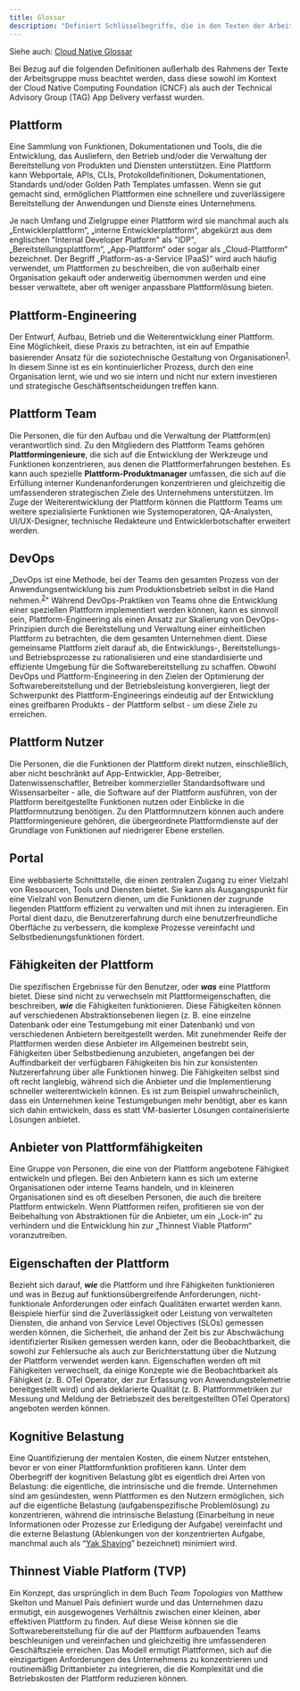 ```yaml
---
title: Glossar
description: "Definiert Schlüsselbegriffe, die in den Texten der Arbeitsgruppe Plattformen verwendet werden."
---
```


Siehe auch: [Cloud Native Glossar](https://glossary.cncf.io/de/)

Bei Bezug auf die folgenden Definitionen außerhalb des Rahmens der Texte der Arbeitsgruppe muss beachtet werden, dass diese sowohl im Kontext der Cloud Native Computing Foundation (CNCF) als auch der Technical Advisory Group (TAG) App Delivery verfasst wurden. 

## Plattform
Eine Sammlung von Funktionen, Dokumentationen und Tools, die die Entwicklung, das Ausliefern, den Betrieb und/oder die Verwaltung der Bereitstellung von Produkten und Diensten unterstützen. Eine Plattform kann Webportale, APIs, CLIs, Protokolldefinitionen, Dokumentationen, Standards und/oder Golden Path Templates umfassen. Wenn sie gut gemacht sind, ermöglichen Plattformen eine schnellere und zuverlässigere Bereitstellung der Anwendungen und Dienste eines Unternehmens.

Je nach Umfang und Zielgruppe einer Plattform wird sie manchmal auch als „Entwicklerplattform“, „interne Entwicklerplattform“, abgekürzt aus dem englischen "Internal Developer Platform" als "IDP", „Bereitstellungsplattform“, „App-Plattform“ oder sogar als „Cloud-Plattform“ bezeichnet. Der Begriff „Platform-as-a-Service (PaaS)“ wird auch häufig verwendet, um Plattformen zu beschreiben, die von außerhalb einer Organisation gekauft oder anderweitig übernommen werden und eine besser verwaltete, aber oft weniger anpassbare Plattformlösung bieten.

## Plattform-Engineering
Der Entwurf, Aufbau, Betrieb und die Weiterentwicklung einer Plattform. Eine Möglichkeit, diese Praxis zu betrachten, ist ein auf Empathie basierender Ansatz für die soziotechnische Gestaltung von Organisationen<sup><a href="https://hazelweakly.me/talks/qcon-sf-2023/slides#22">1</a></sup>. In diesem Sinne ist es ein kontinuierlicher Prozess, durch den eine Organisation lernt, wie und wo sie intern und nicht nur extern investieren und strategische Geschäftsentscheidungen treffen kann.

## Plattform Team

Die Personen, die für den Aufbau und die Verwaltung der Plattform(en) verantwortlich sind. Zu den Mitgliedern des Plattform Teams gehören **Plattformingenieure**, die sich auf die Entwicklung der Werkzeuge und Funktionen konzentrieren, aus denen die Plattformerfahrungen bestehen. Es kann auch spezielle **Plattform-Produktmanager** umfassen, die sich auf die Erfüllung interner Kundenanforderungen konzentrieren und gleichzeitig die umfassenderen strategischen Ziele des Unternehmens unterstützen. Im Zuge der Weiterentwicklung der Plattform können die Plattform Teams um weitere spezialisierte Funktionen wie Systemoperatoren, QA-Analysten, UI/UX-Designer, technische Redakteure und Entwicklerbotschafter erweitert werden.

## DevOps
„DevOps ist eine Methode, bei der Teams den gesamten Prozess von der Anwendungsentwicklung bis zum Produktionsbetrieb selbst in die Hand nehmen.<sup><a href="https://glossary.cncf.io/devops/">2</a></sup>" Während DevOps-Praktiken von Teams ohne die Entwicklung einer speziellen Plattform implementiert werden können, kann es sinnvoll sein, Plattform-Engineering als einen Ansatz zur Skalierung von DevOps-Prinzipien durch die Bereitstellung und Verwaltung einer einheitlichen Plattform zu betrachten, die dem gesamten Unternehmen dient. Diese gemeinsame Plattform zielt darauf ab, die Entwicklungs-, Bereitstellungs- und Betriebsprozesse zu rationalisieren und eine standardisierte und effiziente Umgebung für die Softwarebereitstellung zu schaffen. Obwohl DevOps und Plattform-Engineering in den Zielen der Optimierung der Softwarebereitstellung und der Betriebsleistung konvergieren, liegt der Schwerpunkt des Plattform-Engineerings eindeutig auf der Entwicklung eines greifbaren Produkts - der Plattform selbst - um diese Ziele zu erreichen.

## Plattform Nutzer
Die Personen, die die Funktionen der Plattform direkt nutzen, einschließlich, aber nicht beschränkt auf App-Entwickler, App-Betreiber, Datenwissenschaftler, Betreiber kommerzieller Standardsoftware und Wissensarbeiter - alle, die Software auf der Plattform ausführen, von der Plattform bereitgestellte Funktionen nutzen oder Einblicke in die Plattformnutzung benötigen. Zu den Plattformnutzern können auch andere Plattformingenieure gehören, die übergeordnete Plattformdienste auf der Grundlage von Funktionen auf niedrigerer Ebene erstellen.

## Portal
Eine webbasierte Schnittstelle, die einen zentralen Zugang zu einer Vielzahl von Ressourcen, Tools und Diensten bietet. Sie kann als Ausgangspunkt für eine Vielzahl von Benutzern dienen, um die Funktionen der zugrunde liegenden Plattform effizient zu verwalten und mit ihnen zu interagieren. Ein Portal dient dazu, die Benutzererfahrung durch eine benutzerfreundliche Oberfläche zu verbessern, die komplexe Prozesse vereinfacht und Selbstbedienungsfunktionen fördert. 

## Fähigkeiten der Plattform
Die spezifischen Ergebnisse für den Benutzer, oder **_was_** eine Plattform bietet. Diese sind nicht zu verwechseln mit Plattformeigenschaften, die beschreiben, **_wie_** die Fähigkeiten funktionieren. Diese Fähigkeiten können auf verschiedenen Abstraktionsebenen liegen (z. B. eine einzelne Datenbank oder eine Testumgebung mit einer Datenbank) und von verschiedenen Anbietern bereitgestellt werden. Mit zunehmender Reife der Plattformen werden diese Anbieter im Allgemeinen bestrebt sein, Fähigkeiten über Selbstbedienung anzubieten, angefangen bei der Auffindbarkeit der verfügbaren Fähigkeiten bis hin zur konsistenten Nutzererfahrung über alle Funktionen hinweg. Die Fähigkeiten selbst sind oft recht langlebig, während sich die Anbieter und die Implementierung schneller weiterentwickeln können. Es ist zum Beispiel unwahrscheinlich, dass ein Unternehmen keine Testumgebungen mehr benötigt, aber es kann sich dahin entwickeln, dass es statt VM-basierter Lösungen containerisierte Lösungen anbietet.

## Anbieter von Plattformfähigkeiten
Eine Gruppe von Personen, die eine von der Plattform angebotene Fähigkeit entwickeln und pflegen. Bei den Anbietern kann es sich um externe Organisationen oder interne Teams handeln, und in kleineren Organisationen sind es oft dieselben Personen, die auch die breitere Plattform entwickeln. Wenn Plattformen reifen, profitieren sie von der Beibehaltung von Abstraktionen für die Anbieter, um ein „Lock-in“ zu verhindern und die Entwicklung hin zur „Thinnest Viable Platform“ voranzutreiben.

## Eigenschaften der Plattform
Bezieht sich darauf, **_wie_** die Plattform und ihre Fähigkeiten funktionieren und was in Bezug auf funktionsübergreifende Anforderungen, nicht-funktionale Anforderungen oder einfach Qualitäten erwartet werden kann. Beispiele hierfür sind die Zuverlässigkeit oder Leistung von verwalteten Diensten, die anhand von Service Level Objectives (SLOs) gemessen werden können, die Sicherheit, die anhand der Zeit bis zur Abschwächung identifizierter Risiken gemessen werden kann, oder die Beobachtbarkeit, die sowohl zur Fehlersuche als auch zur Berichterstattung über die Nutzung der Plattform verwendet werden kann. Eigenschaften werden oft mit Fähigkeiten verwechselt, da einige Konzepte wie die Beobachtbarkeit als Fähigkeit (z. B. OTel Operator, der zur Erfassung von Anwendungstelemetrie bereitgestellt wird) und als deklarierte Qualität (z. B. Plattformmetriken zur Messung und Meldung der Betriebszeit des bereitgestellten OTel Operators) angeboten werden können.

## Kognitive Belastung
Eine Quantifizierung der mentalen Kosten, die einem Nutzer entstehen, bevor er von einer Plattformfunktion profitieren kann. Unter dem Oberbegriff der kognitiven Belastung gibt es eigentlich drei Arten von Belastung: die eigentliche, die intrinsische und die fremde. Unternehmen sind am gesündesten, wenn Plattformen es den Nutzern ermöglichen, sich auf die eigentliche Belastung (aufgabenspezifische Problemlösung) zu konzentrieren, während die intrinsische Belastung (Einarbeitung in neue Informationen oder Prozesse zur Erledigung der Aufgabe) vereinfacht und die externe Belastung (Ablenkungen von der konzentrierten Aufgabe, manchmal auch als “[Yak Shaving](https://en.wiktionary.org/wiki/yak_shaving#:~:text=yak%20shaving%20(uncountable),to%20solve%20a%20larger%20problem.)” bezeichnet) minimiert wird.

## Thinnest Viable Platform (TVP)
Ein Konzept, das ursprünglich in dem Buch _Team Topologies_ von Matthew Skelton und Manuel Pais definiert wurde und das Unternehmen dazu ermutigt, ein ausgewogenes Verhältnis zwischen einer kleinen, aber effektiven Plattform zu finden. Auf diese Weise können sie die Softwarebereitstellung für die auf der Plattform aufbauenden Teams beschleunigen und vereinfachen und gleichzeitig ihre umfassenderen Geschäftsziele erreichen. Das Modell ermutigt Plattformen, sich auf die einzigartigen Anforderungen des Unternehmens zu konzentrieren und routinemäßig Drittanbieter zu integrieren, die die Komplexität und die Betriebskosten der Plattform reduzieren können.
